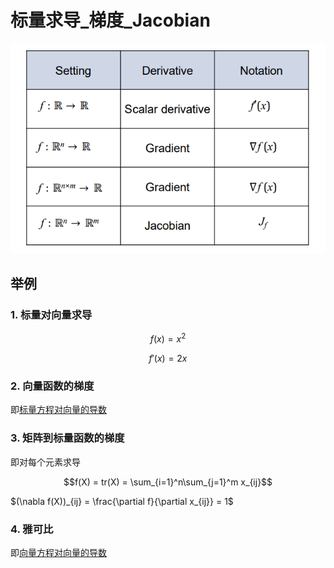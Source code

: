 # 标量求导_梯度_Jacobian

![alt text](_attachments/标量求导_梯度_Jacobian/image.png)

## 举例

### 1. 标量对向量求导

$$f(x) = x^2$$

$$f'(x) = 2x$$

### 2. 向量函数的梯度

即[标量方程对向量的导数](矩阵求导.md#标量方程对向量的导数)

### 3. 矩阵到标量函数的梯度
即对每个元素求导

$$f(X) = tr(X) = \sum_{i=1}^n\sum_{j=1}^m x_{ij}$$

$(\nabla f(X))_{ij} = \frac{\partial f}{\partial x_{ij}} = 1$


### 4. 雅可比

即[向量方程对向量的导数](矩阵求导.md#向量方程对向量的导数)